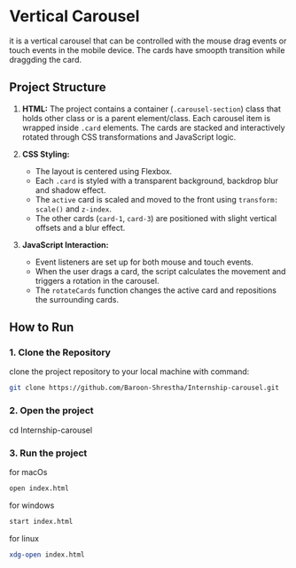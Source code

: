 # Vertical Carousel

it is a vertical carousel that can be controlled with the mouse drag events or touch events in the mobile device. The cards have smoopth transition while draggding the card.

## Project Structure

1. **HTML:** The project contains a container (`.carousel-section`) class that holds other class or is a parent element/class. Each carousel item is wrapped inside `.card` elements. The cards are stacked and interactively rotated through CSS transformations and JavaScript logic.

2. **CSS Styling:**

   - The layout is centered using Flexbox.
   - Each `.card` is styled with a transparent background, backdrop blur and shadow effect.
   - The `active` card is scaled and moved to the front using `transform: scale()` and `z-index`.
   - The other cards (`card-1`, `card-3`) are positioned with slight vertical offsets and a blur effect.

3. **JavaScript Interaction:**
   - Event listeners are set up for both mouse and touch events.
   - When the user drags a card, the script calculates the movement and triggers a rotation in the carousel.
   - The `rotateCards` function changes the active card and repositions the surrounding cards.

## How to Run

### 1. Clone the Repository

clone the project repository to your local machine with command:

```bash
git clone https://github.com/Baroon-Shrestha/Internship-carousel.git
```

### 2. Open the project

cd Internship-carousel

### 3. Run the project

for macOs

```bash
open index.html
```

for windows

```bash
start index.html
```

for linux

```bash
xdg-open index.html
```
